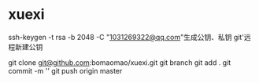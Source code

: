 # xuexi
ssh-keygen -t rsa -b 2048 -C "1031269322@qq.com"生成公钥、私钥
git'远程新建公钥

git clone git@github.com:bomaomao/xuexi.git
git branch 
git add .
git commit -m ''
git push origin master